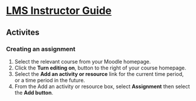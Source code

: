 
# [LMS Instructor Guide][docs]
[docs]: ../index.html

## Activites

### Creating an assignment

1. Select the relevant course from your Moodle homepage.
2. Click the **Turn editing on**, button to the right of your course homepage.
3. Select the **Add an activity or resource** link for the current time period, or a time period in the future.
4. From the Add an activity or resource box, select **Assignment** then select the **Add button**.